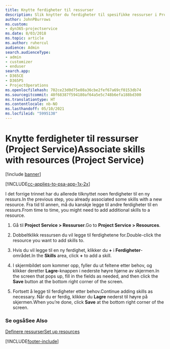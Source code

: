 ```yaml
---
title: Knytte ferdigheter til ressurser
description: Slik knytter du ferdigheter til spesifikke ressurser i Project Service
author: JohnPBurrows
ms.custom:
- dyn365-projectservice
ms.date: 8/03/2018
ms.topic: article
ms.author: ruhercul
audience: Admin
search.audienceType:
- admin
- customizer
- enduser
search.app:
- D365CE
- D365PS
- ProjectOperations
ms.openlocfilehash: 702ce23d0d75e08a36cbe2fef67a69cf0153db74
ms.sourcegitcommit: 40f68387f594180af64a5e5c748b6efa188bd300
ms.translationtype: HT
ms.contentlocale: nb-NO
ms.lasthandoff: 05/10/2021
ms.locfileid: "5995138"
---
```

# <a name="associate-skills-with-resources-project-service"></a><span data-ttu-id="89819-103">Knytte ferdigheter til ressurser (Project Service)</span><span class="sxs-lookup"><span data-stu-id="89819-103">Associate skills with resources (Project Service)</span></span>

[!include [banner](../includes/psa-now-project-operations.md)]

[!INCLUDE[cc-applies-to-psa-app-1x-2x](../includes/cc-applies-to-psa-app-1x-2x.md)]

<span data-ttu-id="89819-104">I det forrige trinnet har du allerede tilknyttet noen ferdigheter til en ny ressurs.</span><span class="sxs-lookup"><span data-stu-id="89819-104">In the previous step, you already associated some skills with  a new resource.</span></span> <span data-ttu-id="89819-105">Fra tid til annen, må du kanskje legge til andre ferdigheter til en ressurs.</span><span class="sxs-lookup"><span data-stu-id="89819-105">From time to time, you might need to add additional skills to a resource.</span></span>  
  
1.  <span data-ttu-id="89819-106">Gå til **Project Service > Ressurser**.</span><span class="sxs-lookup"><span data-stu-id="89819-106">Go to **Project Service > Resources**.</span></span>  
  
2.  <span data-ttu-id="89819-107">Dobbeltklikk ressursen du vil legge til ferdighetene for.</span><span class="sxs-lookup"><span data-stu-id="89819-107">Double-click the resource you want to add skills to.</span></span>  
  
3.  <span data-ttu-id="89819-108">Hvis du vil legge til en ny ferdighet, klikker du **+** i **Ferdigheter**-området.</span><span class="sxs-lookup"><span data-stu-id="89819-108">In the **Skills** area, click **+** to add a skill.</span></span>  
  
4.  <span data-ttu-id="89819-109">I skjermbildet som kommer opp, fyller du ut feltene etter behov, og klikker deretter **Lagre**-knappen i nederste høyre hjørne av skjermen.</span><span class="sxs-lookup"><span data-stu-id="89819-109">In the screen that pops up, fill in the fields as needed, and then click the **Save** button at the bottom right corner of the screen.</span></span>  
  
5.  <span data-ttu-id="89819-110">Fortsett å legge til ferdigheter etter behov.</span><span class="sxs-lookup"><span data-stu-id="89819-110">Continue adding skills as necessary.</span></span> <span data-ttu-id="89819-111">Når du er ferdig, klikker du **Lagre** nederst til høyre på skjermen.</span><span class="sxs-lookup"><span data-stu-id="89819-111">When you’re done, click **Save** at the bottom right corner of the screen.</span></span>  
  
### <a name="see-also"></a><span data-ttu-id="89819-112">Se også</span><span class="sxs-lookup"><span data-stu-id="89819-112">See Also</span></span>  
 [<span data-ttu-id="89819-113">Definere ressurser</span><span class="sxs-lookup"><span data-stu-id="89819-113">Set up resources</span></span>](../psa/set-up-resources.md)


[!INCLUDE[footer-include](../includes/footer-banner.md)]